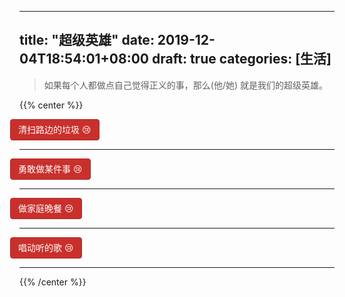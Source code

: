   ---
title: "超级英雄"
date: 2019-12-04T18:54:01+08:00
draft: true
categories: [生活]
---

> 如果每个人都做点自己觉得正义的事，那么(他/她) 就是我们的超级英雄。

<!--more-->

<style>
.row {
    margin-right: -15px;
    margin-left: -15px;
}
.btn {
    display: inline-block;
    padding: 6px 12px;
    margin-bottom: 0;
    font-size: 14px;
    font-weight: 400;
    line-height: 1.42857143;
    text-align: center;
    white-space: nowrap;
    vertical-align: middle;
    -ms-touch-action: manipulation;
    touch-action: manipulation;
    cursor: pointer;
    -webkit-user-select: none;
    -moz-user-select: none;
    -ms-user-select: none;
    user-select: none;
    background-image: none;
    border: 1px solid transparent;
    border-radius: 4px;
}
.btn-success {
    color: #fff;
    background-color: #5cb85c;
    border-color: #4cae4c;
    }
.btn-warning {
    color: #fff;
    background-color: #f0ad4e;
    border-color: #eea236;
}
.btn-danger {
    color: #fff;
    background-color: #c9302c;
    border-color: #ac2925;
}

#messageBox {
display:none;
border: 0px ;
position: fixed;
top:0;
left: 40%;
}
</style>

 {{% center %}}




<div id="messageBox">
<div class="container-fluid">
<div class="row">
<div class="col-md-12">
<button type="button" class="btn btn-warning">
你是我们的超级英雄 !!!
</button>
</div>
</div>
</div>


</div>

<div class="container-fluid">
<div class="row">
<div class="col-md-12">
<button type="button" class="btn btn-danger">
清扫路边的垃圾  <icon>😢</icon> 
</button>
</div>
</div>
</div>

---- 

<div class="container-fluid">
<div class="row">
<div class="col-md-12">
<button type="button" class="btn btn-danger">
勇敢做某件事  <icon>😢</icon> 
</button>
</div>
</div>
</div>

----- 
<div class="container-fluid">
<div class="row">
<div class="col-md-12">
<button type="button" class="btn btn-danger">
做家庭晚餐  <icon>😢</icon> 
</button>
</div>
</div>
</div>

----- 
<div class="container-fluid">
<div class="row">
<div class="col-md-12">
<button type="button" class="btn btn-danger">
唱动听的歌 <icon>😢</icon> 
</button>
</div>
</div>
</div>

----- 
{{% /center %}}

<script>
$('button').click(function(){
alert("你是我们的超级英雄！！！");
$(this).removeClass("btn-danger").addClass("btn-success");
$(this).children('icon').text(":slight_smile:");
});

</script>
